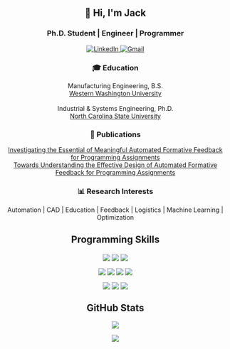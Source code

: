 <h2 align="center">👋 Hi, I'm Jack</h2>
<h3 align="center">Ph.D. Student | Engineer | Programmer</h3>

<p align="center">
  <a href="https://www.linkedin.com/in/john-p-wilson/" target="_blank">
    <img alt="LinkedIn" title="LinkedIn" src="https://img.shields.io/badge/-LinkedIN-red?style=for-the-badge&logo=linkedin&logoColor=white&color=0A66C2" />
  </a>
  <a href="mailto:jpwilso4@ncsu.edu" target="_blank">
    <img alt="Gmail" title="GMail" src="https://img.shields.io/badge/-Email-1DA1F2?style=for-the-badge&logo=gmail&logoColor=white&color=EA4335" />
  </a>
</p>

<h3 align="center">🎓 Education</h3>
<p align="center">
  Manufacturing Engineering, B.S.<br>
  <a href="https://engineeringdesign.wwu.edu/">Western Washington University</a><br>
  <br>
  Industrial & Systems Engineering, Ph.D.<br>
  <a href="https://www.ise.ncsu.edu/">North Carolina State University</a><br>
</p>

<h3 align="center">📄 Publications</h3>
<p align="center">
  <a href="https://www.researchgate.net/publication/336146752_Investigating_the_Essential_of_Meaningful_Automated_Formative_Feedback_for_Programming_Assignments">Investigating the Essential of Meaningful Automated Formative Feedback for Programming Assignments</a><br>
  <a href="https://www.researchgate.net/publication/348923384_Towards_understanding_the_effective_design_of_automated_formative_feedback_for_programming_assignments">Towards Understanding the Effective Design of Automated Formative Feedback for Programming Assignments</a><br>
</p>

<h3 align="center">📊 Research Interests</h3>
<p align="center">
  Automation | CAD | Education | Feedback | Logistics | Machine Learning | Optimization
</p>

<h2 align="center">Programming Skills</h2>
<p align="center">
  <img align="center" src="https://img.shields.io/badge/python-3670A0?style=for-the-badge&logo=python&logoColor=ffdd54" />
  <img align="center" src="https://img.shields.io/badge/java-%23ED8B00.svg?style=for-the-badge&logo=java&logoColor=white" />
  <img align="center" src="https://img.shields.io/badge/c++-%2300599C.svg?style=for-the-badge&logo=c%2B%2B&logoColor=white" />
</p>
<p align="center">
  <img align="center" src="https://img.shields.io/badge/html5-%23E34F26.svg?style=for-the-badge&logo=html5&logoColor=white" />
  <img align="center" src="https://img.shields.io/badge/css3-%231572B6.svg?style=for-the-badge&logo=css3&logoColor=white" />
  <img align="center" src="https://img.shields.io/badge/javascript-%23323330.svg?style=for-the-badge&logo=javascript&logoColor=%23F7DF1E" />
  <img align="center" src="https://img.shields.io/badge/sqlite-%2307405e.svg?style=for-the-badge&logo=sqlite&logoColor=white" />
</p>
<p align="center">
  <img align="center" src="https://img.shields.io/badge/markdown-%23000000.svg?style=for-the-badge&logo=markdown&logoColor=white" />
  <img align="center" src="https://img.shields.io/badge/git-%23F05033.svg?style=for-the-badge&logo=git&logoColor=white" />
  <img align="center" src="https://img.shields.io/badge/github-%23121011.svg?style=for-the-badge&logo=github&logoColor=white" />
</p>
<!-- TODO: Add VBA -->

<h2 align="center">GitHub Stats</h2>
<p align="center">
  <a href="https://github.com/TheEric960/github-readme-stats">
    <img align="center" src="https://github-readme-stats.vercel.app/api?username=TheEric960&show_icons=true&count_private=true&include_all_commits=true&title_color=fff&icon_color=79ff97&text_color=9f9f9f&bg_color=151515" />
  </a>
</p>

<p align="center">
  <a href="https://github.com/TheEric960/github-readme-stats">
    <img align="center" src="https://github-readme-stats.vercel.app/api/top-langs/?username=TheEric960&show_icons=true&count_private=true&layout=compact&title_color=fff&icon_color=79ff97&text_color=9f9f9f&bg_color=151515" />
  </a>
</p>



<!--
**TheEric960/TheEric960** is a ✨ _special_ ✨ repository because its `README.md` (this file) appears on your GitHub profile.

Here are some ideas to get you started:

- 🔭 I’m currently working on ...
- 🌱 I’m currently learning ...
- 👯 I’m looking to collaborate on ...
- 🤔 I’m looking for help with ...
- 💬 Ask me about ...
- 📫 How to reach me: ...
- 😄 Pronouns: ...
- ⚡ Fun fact: ...
-->
